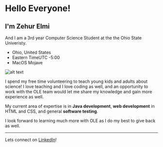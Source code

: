 # Hello Everyone!

## I'm Zehur Elmi

And I am a 3rd year Computer Science Student at the the Ohio State Univeristy.

* Ohio, United States
* Eastern TimeUTC -5:00
* MacOS Mojave

![alt text](https://www.sciencemag.org/sites/default/files/styles/inline__450w__no_aspect/public/ca_0406OSU_Retraction_online_only.jpg?itok=zCbrR65w "Ohio State University")

I spend my free time volunteering to teach young kids and adults about science! I love teaching and I love coding as well, and an opportunity to work with the OLE team would let me share my knowledge and gain more experience as well.

My current area of expertise is in **Java development**, **web development** in HTML and CSS, and general **software testing**.

I look forward to learning much more with OLE as I do my best to give back as well.

---

Lets connect on [LinkedIn](http://www.linkedin.com/in/zehur-elmi)!
